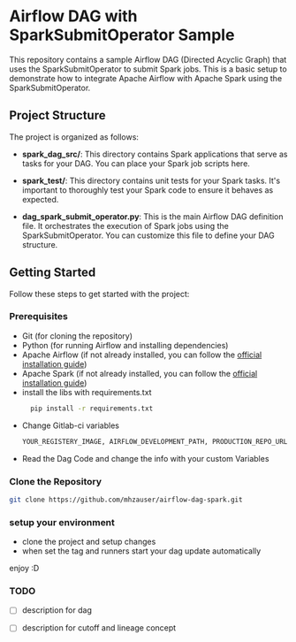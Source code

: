 # Airflow DAG with SparkSubmitOperator Sample

This repository contains a sample Airflow DAG (Directed Acyclic Graph) that uses the SparkSubmitOperator to submit Spark jobs. This is a basic setup to demonstrate how to integrate Apache Airflow with Apache Spark using the SparkSubmitOperator.

## Project Structure

The project is organized as follows:

- **spark_dag_src/**: This directory contains Spark applications that serve as tasks for your DAG. You can place your Spark job scripts here.

- **spark_test/**: This directory contains unit tests for your Spark tasks. It's important to thoroughly test your Spark code to ensure it behaves as expected.

- **dag_spark_submit_operator.py**: This is the main Airflow DAG definition file. It orchestrates the execution of Spark jobs using the SparkSubmitOperator. You can customize this file to define your DAG structure.

## Getting Started

Follow these steps to get started with the project:

### Prerequisites

- Git (for cloning the repository)
- Python (for running Airflow and installing dependencies)
- Apache Airflow (if not already installed, you can follow the [official installation guide](https://airflow.apache.org/docs/apache-airflow/stable/start.html))
- Apache Spark (if not already installed, you can follow the [official installation guide](https://spark.apache.org/docs/latest/api/python/getting_started/index.html))
- install the libs with requirements.txt 
  ```bash
    pip install -r requirements.txt
  ```
- Change Gitlab-ci variables
  ```bash
  YOUR_REGISTERY_IMAGE, AIRFLOW_DEVELOPMENT_PATH, PRODUCTION_REPO_URL, YOUR_REGISTERY_PRODUCTION_IMAGE, YOUR_AIRFLOW_HOST_IP, PRODUCTION_REPO_URL
  ```
- Read the Dag Code and change the info with your custom Variables

### Clone the Repository

```bash
git clone https://github.com/mhzauser/airflow-dag-spark.git
```
### setup your environment
- clone the project and setup changes
- when set the tag and runners start your dag update automatically

enjoy :D

### TODO 
- [ ] description for dag
- [ ] description for cutoff and lineage concept


